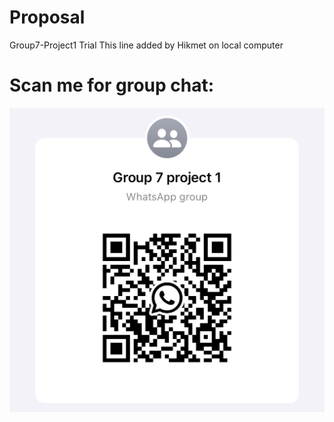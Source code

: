 # Proposal 
Group7-Project1 Trial
This line added by Hikmet on local computer
# Scan me for group chat:
![Alt text](https://github.com/HikmetYigit34/Temporary/blob/a7cdea123da44d524b5c1c8acb4ce410ed9a57c7/IMG_9CAFCD399C83-1.jpeg)
